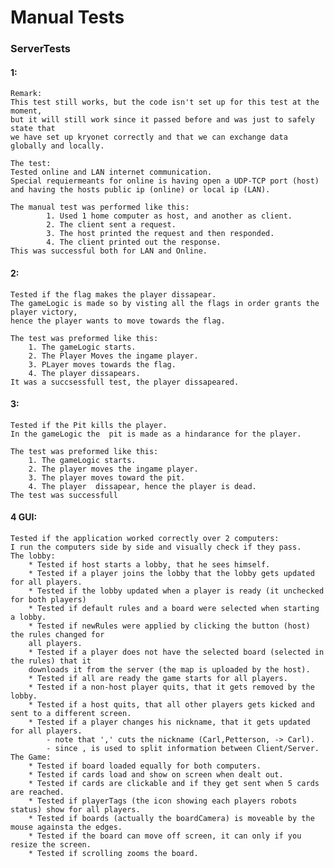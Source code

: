 # Manual Tests
### ServerTests
#### 1:
    Remark:
    This test still works, but the code isn't set up for this test at the moment,
    but it will still work since it passed before and was just to safely state that
    we have set up kryonet correctly and that we can exchange data globally and locally.
    
    The test:
    Tested online and LAN internet communication.
    Special requiermeants for online is having open a UDP-TCP port (host)
    and having the hosts public ip (online) or local ip (LAN).
    
    The manual test was performed like this: 
            1. Used 1 home computer as host, and another as client. 
            2. The client sent a request. 
            3. The host printed the request and then responded. 
            4. The client printed out the response. 
    This was successful both for LAN and Online.
    
#### 2:
    Tested if the flag makes the player dissapear.
    The gameLogic is made so by visting all the flags in order grants the player victory, 
    hence the player wants to move towards the flag.
    
    The test was preformed like this:
        1. The gameLogic starts.
        2. The Player Moves the ingame player.
        3. PLayer moves towards the flag.
        4. The player dissapears.
    It was a succsessfull test, the player dissapeared.

#### 3:
    Tested if the Pit kills the player.
    In the gameLogic the  pit is made as a hindarance for the player.
    
    The test was preformed like this:
        1. The gameLogic starts.
        2. The player moves the ingame player.
        3. The player moves toward the pit.
        4. The player  dissapear, hence the player is dead.
    The test was successfull

#### 4 GUI:
    Tested if the application worked correctly over 2 computers:
    I run the computers side by side and visually check if they pass.
    The lobby:
        * Tested if host starts a lobby, that he sees himself.
        * Tested if a player joins the lobby that the lobby gets updated for all players.
        * Tested if the lobby updated when a player is ready (it unchecked for both players)
        * Tested if default rules and a board were selected when starting a lobby.
        * Tested if newRules were applied by clicking the button (host) the rules changed for  
        all players.
        * Tested if a player does not have the selected board (selected in the rules) that it  
        downloads it from the server (the map is uploaded by the host). 
        * Tested if all are ready the game starts for all players.
        * Tested if a non-host player quits, that it gets removed by the lobby.
        * Tested if a host quits, that all other players gets kicked and sent to a different screen.
        * Tested if a player changes his nickname, that it gets updated for all players.
            - note that ',' cuts the nickname (Carl,Petterson, -> Carl).
            - since , is used to split information between Client/Server.
    The Game:
        * Tested if board loaded equally for both computers.
        * Tested if cards load and show on screen when dealt out.
        * Tested if cards are clickable and if they get sent when 5 cards are reached.
        * Tested if playerTags (the icon showing each players robots status) show for all players.
        * Tested if boards (actually the boardCamera) is moveable by the mouse againsta the edges.
        * Tested if the board can move off screen, it can only if you resize the screen.
        * Tested if scrolling zooms the board.
        